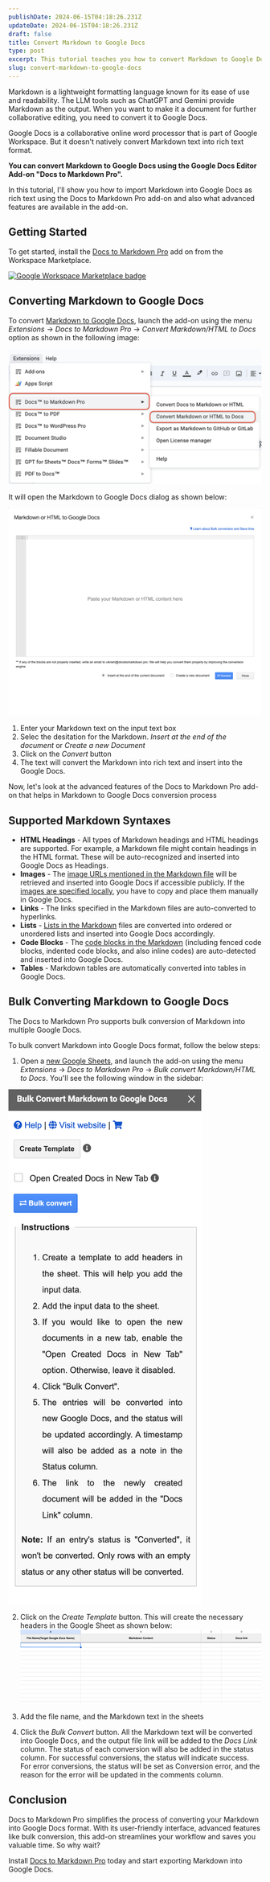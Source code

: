 ```yaml
---
publishDate: 2024-06-15T04:18:26.231Z
updateDate: 2024-06-15T04:18:26.231Z
draft: false
title: Convert Markdown to Google Docs
type: post
excerpt: This tutorial teaches you how to convert Markdown to Google Docs and also demonstrates how to do single conversion or bulk conversion.
slug: convert-markdown-to-google-docs
---
```


Markdown is a lightweight formatting language known for its ease of use and readability. The LLM tools such as ChatGPT and Gemini provide Markdown as the output. When you want to make it a document for further collaborative editing, you need to convert it to Google Docs.

Google Docs is a collaborative online word processor that is part of Google Workspace. But it doesn't natively convert Markdown text into rich text format.

**You can convert Markdown to Google Docs using the Google Docs Editor Add-on "Docs to Markdown Pro".**

In this tutorial, I'll show you how to import Markdown into Google Docs as rich text using the Docs to Markdown Pro add-on and also what advanced features are available in the add-on.

## Getting Started

To get started, install the [Docs to Markdown Pro](https://workspace.google.com/marketplace/app/docs_to_markdown_pro/483386994804) add on from the Workspace Marketplace.

<a href="https://workspace.google.com/marketplace/app/docs_to_markdown_pro/483386994804?pann=b" target="_blank" aria-label="Get it from the Google Workspace Marketplace">
  <img alt="Google Workspace Marketplace badge" alt-text="Get it from the Google Workspace Marketplace" src="https://workspace.google.com/static/img/marketplace/en/gwmBadge.svg?" style="height: 68px">
</a>

## Converting Markdown to Google Docs

To convert [Markdown to Google Docs](https://www.docstomarkdown.pro/convert-markdown-to-google-docs-online/), launch the add-on using the menu *Extensions* -> *Docs to Markdown Pro* -> *Convert Markdown/HTML to Docs* option as shown in the following image:

![Markdown to Google Docs Menu](images/markdown-to-google-docs-menu.png)

It will open the Markdown to Google Docs dialog as shown below:


![Markdown to Google Docs Dialog](images/image.png)

1. Enter your Markdown text on the input text box
2. Selec the desitation for the Markdown. *Insert at the end of the document* or *Create a new Document*
3. Click on the *Convert* button
4. The text will convert the Markdown into rich text and insert into the Google Docs.

Now, let's look at the advanced features of the Docs to Markdown Pro add-on that helps in Markdown to Google Docs conversion process

## Supported Markdown Syntaxes

- **HTML Headings** - All types of Markdown headings and HTML headings are supported. For example, a Markdown file might contain headings in the HTML format. These will be auto-recognized and inserted into Google Docs as Headings.
- **Images** - The [image URLs mentioned in the Markdown file](/add-images-to-readme-md-file-github/) will be retrieved and inserted into Google Docs if accessible publicly. If the [images are specified locally](/display-local-images-in-markdown/), you have to copy and place them manually in Google Docs.
- **Links** - The links specified in the Markdown files are auto-converted to hyperlinks.
- **Lists** - [Lists in the Markdown](/lists-in-markdown/) files are converted into ordered or unordered lists and inserted into Google Docs accordingly.
- **Code Blocks** - The [code blocks in the Markdown](/code-blocks-in-markdown/) (including fenced code blocks, indented code blocks, and also inline codes) are auto-detected and inserted into Google Docs.
- **Tables** - Markdown tables are automatically converted into tables in Google Docs.


## Bulk Converting Markdown to Google Docs

The Docs to Markdown Pro supports bulk conversion of Markdown into multiple Google Docs. 

To bulk convert Markdown into Google Docs format, follow the below steps:

1. Open a [new Google Sheets](https://sheets.new), and launch the add-on using the menu *Extensions* -> *Docs to Markdown Pro* -> *Bulk convert Markdown/HTML to Docs*. You'll see the following window in the sidebar:

![Bulk Convert Markdown to Google Docs](images/image-1.png)

2. Click on the *Create Template* button. This will create the necessary headers in the Google Sheet as shown below:
![Markdown to Google Docs Google sheets template](images/image-2.png)

3. Add the file name, and the Markdown text in the sheets

4. Click the *Bulk Convert* button. All the Markdown text will be converted into Google Docs, and the output file link will be added to the *Docs Link* column. The status of each conversion will also be added in the status column. For successful conversions, the status will indicate success. For error conversions, the status will be set as Conversion error, and the reason for the error will be updated in the comments column.

## Conclusion

Docs to Markdown Pro simplifies the process of converting your Markdown into Google Docs format. With its user-friendly interface, advanced features like bulk conversion, this add-on streamlines your workflow and saves you valuable time. So why wait?

Install [Docs to Markdown Pro](https://workspace.google.com/marketplace/app/docs_to_markdown_pro/483386994804?pann=b) today and start exporting Markdown into Google Docs.
